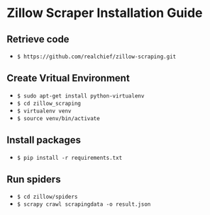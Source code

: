 # Zillow Scraper Installation Guide

## Retrieve code

* `$ https://github.com/realchief/zillow-scraping.git`

## Create Vritual Environment

* `$ sudo apt-get install python-virtualenv`
* `$ cd zillow_scraping`
* `$ virtualenv venv`
* `$ source venv/bin/activate`


## Install packages

* `$ pip install -r requirements.txt`


## Run spiders

* `$ cd zillow/spiders`
* `$ scrapy crawl scrapingdata -o result.json`
